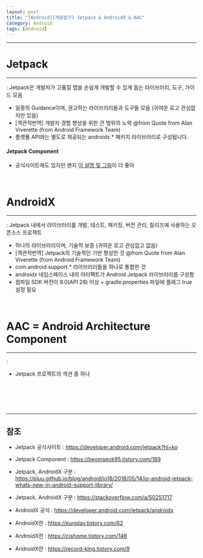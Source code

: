 ```yaml
---
layout: post
title: "[Android][개념잡기] Jetpack & AndroidX & AAC"
category: Android
tags: [Android]
---
```

-------------------
  
# Jetpack
-------------------
 : Jetpack은 개발자가 고품질 앱을 손쉽게 개발할 수 있게 돕는 라이브러리, 도구, 가이드 모음 
 - 일종의 <span class="color_pointEmeraldGreen_Bold">Guidance</span>이며, 권고하는 라이브러리들과 도구들 모음 (귀여운 로고 관심없지만 있음)  
 - [객관적번역] 개발자 경험 향상을 위한 큰 범위의 노력 <span class="color_blurredGray">@from Quote from Alan Viverette (from Android Framework Team)</span>  
 - 플랫폼 API와는 별도로 제공되는 <span class="color_pointEmeraldGreen_Bold">androidx.*</span> 패키지 라이브러리로 구성됩니다. 
   
 #### Jetpack Component
 - 공식사이트에도 있지만 왠지 [이 설명 및 그림](https://beomseok95.tistory.com/189)이 더 좋아
<br/>
  
# AndroidX
-------------------
 : Jetpack 내에서 라이브러리를 개발, 테스트, 패키징, 버전 관리, 릴리즈에 사용하는 오픈소스 프로젝트
 - 하나의 <span class="color_pointEmeraldGreen_Bold">라이브러리</span>이며, 기술적 보증 (귀여운 로고 관심없고 없음)  
 - [객관적번역] Jetpack의 기술적인 기반 형성한 것 <span class="color_blurredGray">@from Quote from Alan Viverette (from Android Framework Team)</span>  
 - com.android.support.* 라이브러리들을 하나로 통합한 것
 - androidx 네임스페이스 내의 아티팩트가 Android Jetpack 라이브러리를 구성함
 - 컴파일 SDK 버전이 9.0(API 28) 이상 + gradle.properties 파일에 플래그 true 설정 필요
   
<br/>
  
# AAC = Android Architecture Component
-------------------
 : 
 - Jetpack 프로젝트의 섹션 중 하나
<br/>
 
<br/>
<br/>
<br/>
   
-------------------
## 참조
* Jetpack 공식사이트 : <https://developer.android.com/jetpack?hl=ko>
* Jetpack Component : <https://beomseok95.tistory.com/189>
* Jetpack, AndroidX 구분 : <https://pluu.github.io/blog/android/io18/2018/05/14/io-android-jetpack-whats-new-in-android-support-library/>
* Jetpack, AndroidX 구분 : <https://stackoverflow.com/a/50251717>

* AndroidX 공식 : <https://developer.android.com/jetpack/androidx>
* AndroidX란 : <https://eunplay.tistory.com/62>
* AndroidX란 : <https://cishome.tistory.com/146>
* AndroidX란 : <https://record-king.tistory.com/9>
